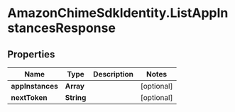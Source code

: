 # AmazonChimeSdkIdentity.ListAppInstancesResponse

## Properties

Name | Type | Description | Notes
------------ | ------------- | ------------- | -------------
**appInstances** | **Array** |  | [optional] 
**nextToken** | **String** |  | [optional] 


